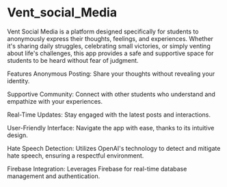 # Vent_social_Media
Vent Social Media is a platform designed specifically for students to anonymously express their thoughts, feelings, and experiences. Whether it's sharing daily struggles, celebrating small victories, or simply venting about life's challenges, this app provides a safe and supportive space for students to be heard without fear of judgment.

Features
Anonymous Posting: Share your thoughts without revealing your identity.

Supportive Community: Connect with other students who understand and empathize with your experiences.

Real-Time Updates: Stay engaged with the latest posts and interactions.

User-Friendly Interface: Navigate the app with ease, thanks to its intuitive design.

Hate Speech Detection: Utilizes OpenAI's technology to detect and mitigate hate speech, ensuring a respectful environment.

Firebase Integration: Leverages Firebase for real-time database management and authentication.
